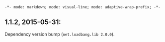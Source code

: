 `-*- mode: markdown; mode: visual-line; mode: adaptive-wrap-prefix; -*-`

## 1.1.2, 2015-05-31:

Dependency version bump (`net.loadbang.lib 2.0.0`).
